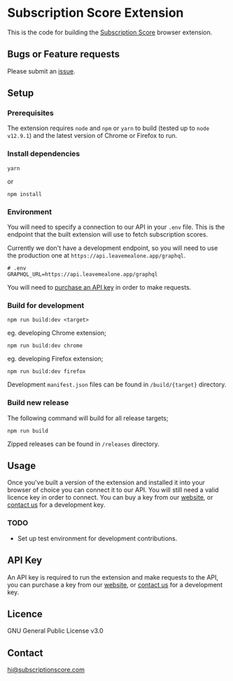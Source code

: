 # Subscription Score Extension

This is the code for building the [Subscription Score][2] browser extension.

## Bugs or Feature requests

Please submit an [issue][3].

## Setup

### Prerequisites

The extension requires `node` and `npm` or `yarn` to build (tested up to `node v12.9.1`) and the latest version of Chrome or Firefox to run.

### Install dependencies

```
yarn
```

or

```
npm install
```

### Environment

You will need to specify a connection to our API in your `.env` file. This is the endpoint that the built extension will use to fetch subscription scores.

Currently we don't have a development endpoint, so you will need to use the production one at `https://api.leavemealone.app/graphql`.

```
# .env
GRAPHQL_URL=https://api.leavemealone.app/graphql
```

You will need to [purchase an API key](#API-Key) in order to make requests.

### Build for development

```
npm run build:dev <target>
```

eg. developing Chrome extension;

```
npm run build:dev chrome
```

eg. developing Firefox extension;

```
npm run build:dev firefox
```

Development `manifest.json` files can be found in `/build/{target}` directory.

### Build new release

The following command will build for all release targets;

```
npm run build
```

Zipped releases can be found in `/releases` directory.

## Usage

Once you've built a version of the extension and installed it into your browser of choice you can connect it to our API. You will still need a valid licence key in order to connect. You can buy a key from our [website][2], or [contact us][1] for a development key.

### TODO

- Set up test environment for development contributions.

## API Key

An API key is required to run the extension and make requests to the API, you can purchase a key from our [website][2], or [contact us][1] for a development key.

## Licence

GNU General Public License v3.0

## Contact

[hi@subscriptionscore.com][1]

[1]: mailto:hi@subscriptionscore.com
[2]: https://subscriptionscore.com
[3]: https://github.com/squarecat/subscriptionscore-extension/issues
